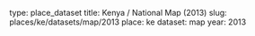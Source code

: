 type: place_dataset
title: Kenya / National Map (2013)
slug: places/ke/datasets/map/2013
place: ke
dataset: map
year: 2013
